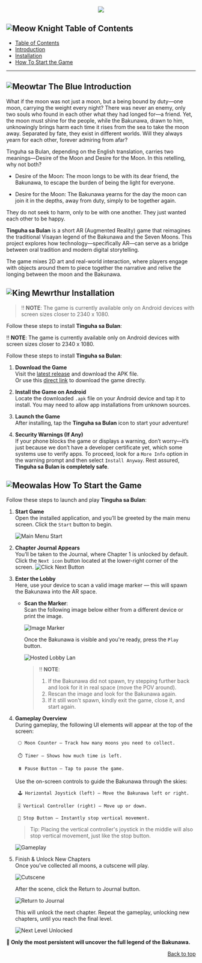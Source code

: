 <a id="readme-top"></a>
<h1 align="center">
  <img src="https://github.com/BeauBeannie/tinguhasabulan/blob/main/readmeResources/spawn13.png" style="vertical-align: left">
</h1>

## ![Meow Knight](Siomeow%20Legends/Assets/GIFs/Meow_Knight_Idle.gif) Table of Contents
- [ Table of Contents](#-table-of-contents)
- [ Introduction](#-introduction)
- [ Installation](#-installation)
- [ How To Start the Game](#-how-to-start-the-game)

---
<!-- ![-----------------------------------------------------](https://raw.githubusercontent.com/andreasbm/readme/master/assets/lines/rainbow.png) -->

## ![Meowtar The Blue](Siomeow%20Legends/Assets/GIFs/Meowtar_The_Blue_Idle.gif) Introduction

What if the moon was not just a moon, but a being bound by duty—one moon, carrying the weight every night? There was never an enemy, only two souls who found in each other what they had longed for—a friend. Yet, the moon must shine for the people, while the Bakunawa, drawn to him, unknowingly brings harm each time it rises from the sea to take the moon away. Separated by fate, they exist in different worlds. Will they always yearn for each other, forever admiring from afar?

Tinguha sa Bulan, depending on the English translation, carries two meanings—Desire of the Moon and Desire for the Moon. In this retelling, why not both?

* Desire of the Moon: The moon longs to be with its dear friend, the Bakunawa, to escape the burden of being the light for everyone.

* Desire for the Moon: The Bakunawa yearns for the day the moon can join it in the depths, away from duty, simply to be together again.

They do not seek to harm, only to be with one another. They just wanted each other to be happy.

**Tinguha sa Bulan** is a short AR (Augmented Reality) game that reimagines the traditional Visayan legend of the Bakunawa and the Seven Moons. This project explores how technology—specifically AR—can serve as a bridge between oral tradition and modern digital storytelling.

The game mixes 2D art and real-world interaction, where players engage with objects around them to piece together the narrative and relive the longing between the moon and the Bakunawa.

<!-- ![-----------------------------------------------------](https://raw.githubusercontent.com/andreasbm/readme/master/assets/lines/rainbow.png) -->

## ![King Mewrthur](Siomeow%20Legends/Assets/GIFs/King_Mewrthur_Idle.gif) Installation

> ‼️ **NOTE**: The game is currently available only on Android devices with screen sizes closer to 2340 x 1080.

Follow these steps to install **Tinguha sa Bulan**:

‼️ **NOTE**: The game is currently available only on Android devices with screen sizes closer to 2340 x 1080.

Follow these steps to install **Tinguha sa Bulan**:

1. **Download the Game**  
   Visit the [latest release](https://github.com/BeauBeannie/tinguhasabulan/releases/tag/v1.0.0) and download the APK file.  
   Or use this [direct link](https://github.com/BeauBeannie/tinguhasabulan/releases/download/v1.0.0/TinguhaSaBulan.apk) to download the game directly.

2. **Install the Game on Android**  
   Locate the downloaded `.apk` file on your Android device and tap it to install. You may need to allow app installations from unknown sources.

3. **Launch the Game**  
   After installing, tap the **Tinguha sa Bulan** icon to start your adventure!

4. **Security Warnings (If Any)**  
   If your phone blocks the game or displays a warning, don’t worry—it’s just because we don’t have a developer certificate yet, which some systems use to verify apps. To proceed, look for a `More Info` option in the warning prompt and then select `Install Anyway`. Rest assured, **Tinguha sa Bulan is completely safe**.


<!-- ![-----------------------------------------------------](https://raw.githubusercontent.com/andreasbm/readme/master/assets/lines/rainbow.png) -->

## ![Meowalas](Siomeow%20Legends/Assets/GIFs/Meowalas_Idle.gif) How To Start the Game

Follow these steps to launch and play **Tinguha sa Bulan**:

1. **Start Game**  
   Open the installed application, and you’ll be greeted by the main menu screen. Click the `Start` button to begin.
   
   ![Main Menu Start](https://github.com/BeauBeannie/tinguhasabulan/blob/main/readmeResources/spawn12.png)

2. **Chapter Journal Appears**  
   You’ll be taken to the Journal, where Chapter 1 is unlocked by default.
   Click the `Next icon` button located at the lower-right corner of the screen.
   ![Click Next Button](https://github.com/BeauBeannie/tinguhasabulan/blob/main/readmeResources/spawn14.png)

3. **Enter the Lobby**  
   Here, use your device to scan a valid image marker — this will spawn the Bakunawa into the AR space.

   - **Scan the Marker**:   
     Scan the following image below either from a different device or print the image. 

      ![Image Marker](https://github.com/BeauBeannie/tinguhasabulan/blob/main/readmeResources/spawn11.png)
  
       Once the Bakunawa is visible and you're ready, press the `Play` button.

       ![Hosted Lobby Lan](https://github.com/BeauBeannie/tinguhasabulan/blob/main/readmeResources/spawn5.jpg)

     > ‼️ **NOTE**:
     > 1. If the Bakunawa did not spawn, try stepping further back and look for it in real space (move the POV around).
     > 2. Rescan the image and look for the Bakunawa again.
     > 3. If it still won't spawn, kindly exit the game, close it, and start again.

4. **Gameplay Overview**  
   During gameplay, the following UI elements will appear at the top of the screen:

        🌕 Moon Counter – Track how many moons you need to collect.
        
        ⏱️ Timer – Shows how much time is left.
        
        ⏸️ Pause Button – Tap to pause the game.
      
   Use the on-screen controls to guide the Bakunawa through the skies:
      
        🕹️ Horizontal Joystick (left) — Move the Bakunawa left or right.
        
        🎚️ Vertical Controller (right) — Move up or down.
        
        🛑 Stop Button — Instantly stop vertical movement.
  
    > Tip: Placing the vertical controller's joystick in the middle will also stop vertical movement, just like the stop button.
  
     ![Gameplay](https://github.com/BeauBeannie/tinguhasabulan/blob/main/readmeResources/spawn.jpg)

5. Finish & Unlock New Chapters  
  Once you’ve collected all moons, a cutscene will play.

    ![Cutscene](https://github.com/BeauBeannie/tinguhasabulan/blob/main/readmeResources/spawn8.jpg)

    After the scene, click the Return to Journal button.
  
    ![Return to Journal](https://github.com/BeauBeannie/tinguhasabulan/blob/main/readmeResources/spawn7.jpg)
    
    This will unlock the next chapter.
    Repeat the gameplay, unlocking new chapters, until you reach the final level.

    ![Next Level Unlocked](https://github.com/BeauBeannie/tinguhasabulan/blob/main/readmeResources/spawn10.png)
  
  **🐉 Only the most persistent will uncover the full legend of the Bakunawa.**

  
<!-- ![-----------------------------------------------------](https://raw.githubusercontent.com/andreasbm/readme/master/assets/lines/rainbow.png) -->

<p align="right"><a href="#readme-top">Back to top</a></p>
